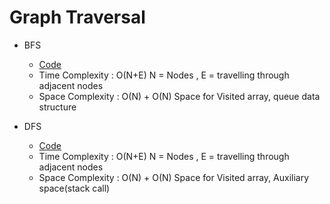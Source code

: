 # Graph Traversal
  * BFS
    - [Code](bfs.java)
    - Time Complexity : O(N+E)
      N = Nodes , E = travelling through adjacent nodes
    - Space Complexity : O(N) + O(N) Space for Visited array, queue data structure
    
  * DFS
    - [Code](dfs.java)
    - Time Complexity : O(N+E)
      N = Nodes , E = travelling through adjacent nodes
    - Space Complexity : O(N) + O(N) Space for Visited array, Auxiliary space(stack call)

